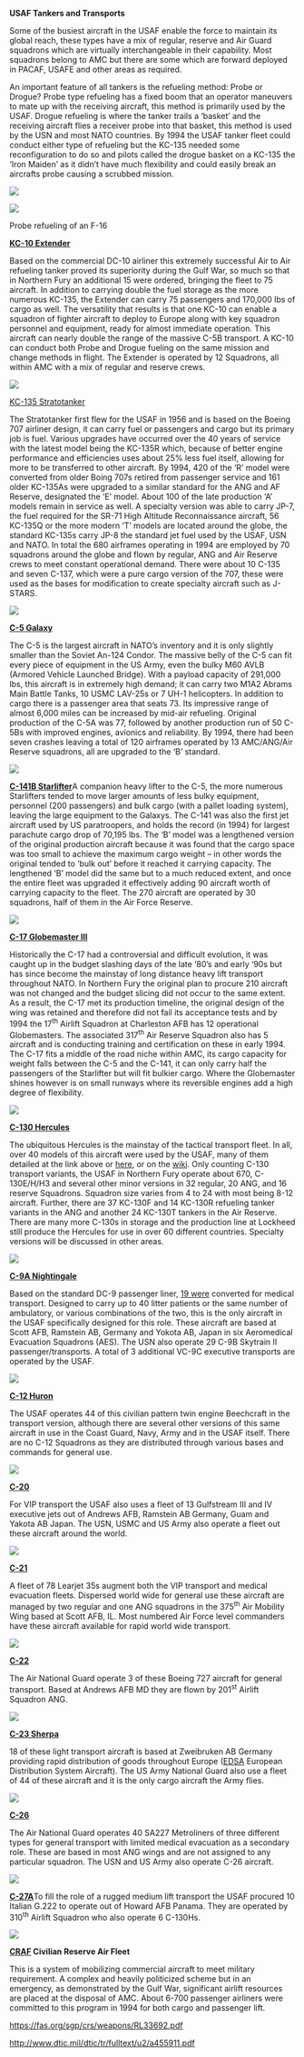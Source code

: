 **USAF Tankers and Transports**

Some of the busiest aircraft in the USAF enable the force to maintain
its global reach, these types have a mix of regular, reserve and Air
Guard squadrons which are virtually interchangeable in their capability.
Most squadrons belong to AMC but there are some which are forward
deployed in PACAF, USAFE and other areas as required.

An important feature of all tankers is the refueling method: Probe or
Drogue? Probe type refueling has a fixed boom that an operator maneuvers
to mate up with the receiving aircraft, this method is primarily used by
the USAF. Drogue refueling is where the tanker trails a ‘basket’ and the
receiving aircraft flies a receiver probe into that basket, this method
is used by the USN and most NATO countries. By 1994 the USAF tanker
fleet could conduct either type of refueling but the KC-135 needed some
reconfiguration to do so and pilots called the drogue basket on a KC-135
the ‘Iron Maiden’ as it didn’t have much flexibility and could easily
break an aircrafts probe causing a scrubbed mission.

![](/assets/images/nato/us/air/tankers-transports/image1.jpg)

![](/assets/images/nato/us/air/tankers-transports/image2.jpg)

Probe refueling of an F-16

[**KC-10 Extender**](https://fas.org/nuke/guide/usa/bomber/kc-10.htm)

Based on the commercial DC-10 airliner this extremely successful Air to
Air refueling tanker proved its superiority during the Gulf War, so much
so that in Northern Fury an additional 15 were ordered, bringing the
fleet to 75 aircraft. In addition to carrying double the fuel storage as
the more numerous KC-135, the Extender can carry 75 passengers and
170,000 lbs of cargo as well. The versatility that results is that one
KC-10 can enable a squadron of fighter aircraft to deploy to Europe
along with key squadron personnel and equipment, ready for almost
immediate operation. This aircraft can nearly double the range of the
massive C-5B transport. A KC-10 can conduct both Probe and Drogue
fueling on the same mission and change methods in flight. The Extender
is operated by 12 Squadrons, all within AMC with a mix of regular and
reserve crews.

![](/assets/images/nato/us/air/tankers-transports/image3.jpg)

[KC-135 Stratotanker](https://fas.org/nuke/guide/usa/bomber/kc-135r.htm)

The Stratotanker first flew for the USAF in 1956 and is based on the
Boeing 707 airliner design, it can carry fuel or passengers and cargo
but its primary job is fuel. Various upgrades have occurred over the 40
years of service with the latest model being the KC-135R which, because
of better engine performance and efficiencies uses about 25% less fuel
itself, allowing for more to be transferred to other aircraft. By 1994,
420 of the ‘R’ model were converted from older Boing 707s retired from
passenger service and 161 older KC-135As were upgraded to a similar
standard for the ANG and AF Reserve, designated the ‘E’ model. About 100
of the late production ‘A’ models remain in service as well. A specialty
version was able to carry JP-7, the fuel required for the SR-71 High
Altitude Reconnaissance aircraft, 56 KC-135Q or the more modern ‘T’
models are located around the globe, the standard KC-135s carry JP-8 the
standard jet fuel used by the USAF, USN and NATO. In total the 680
airframes operating in 1994 are employed by 70 squadrons around the
globe and flown by regular, ANG and Air Reserve crews to meet constant
operational demand. There were about 10 C-135 and seven C-137, which
were a pure cargo version of the 707, these were used as the bases for
modification to create specialty aircraft such as J-STARS.

![](/assets/images/nato/us/air/tankers-transports/image4.jpg)

[**C-5
Galaxy**](http://www.military-today.com/aircraft/lockheed_c_5_galaxy.htm)

The C-5 is the largest aircraft in NATO’s inventory and it is only
slightly smaller than the Soviet An-124 Condor. The massive belly of the
C-5 can fit every piece of equipment in the US Army, even the bulky M60
AVLB (Armored Vehicle Launched Bridge). With a payload capacity of
291,000 lbs, this aircraft is in extremely high demand; it can carry two
M1A2 Abrams Main Battle Tanks, 10 USMC LAV-25s or 7 UH-1 helicopters. In
addition to cargo there is a passenger area that seats 73. Its
impressive range of almost 6,000 miles can be increased by mid-air
refueling. Original production of the C-5A was 77, followed by another
production run of 50 C-5Bs with improved engines, avionics and
reliability. By 1994, there had been seven crashes leaving a total of
120 airframes operated by 13 AMC/ANG/Air Reserve squadrons, all are
upgraded to the ‘B’ standard.

![](/assets/images/nato/us/air/tankers-transports/image5.jpg)

[**C-141B Starlifter**](https://fas.org/man/dod-101/sys/ac/c-141.htm)A
companion heavy lifter to the C-5, the more numerous Starlifters tended
to move larger amounts of less bulky equipment, personnel (200
passengers) and bulk cargo (with a pallet loading system), leaving the
large equipment to the Galaxys. The C-141 was also the first jet
aircraft used by US paratroopers, and holds the record (in 1994) for
largest parachute cargo drop of 70,195 lbs. The ‘B’ model was a
lengthened version of the original production aircraft because it was
found that the cargo space was too small to achieve the maximum cargo
weight – in other words the original tended to ‘bulk out’ before it
reached it carrying capacity. The lengthened ‘B’ model did the same but
to a much reduced extent, and once the entire fleet was upgraded it
effectively adding 90 aircraft worth of carrying capacity to the fleet.
The 270 aircraft are operated by 30 squadrons, half of them in the Air
Force Reserve.

![](/assets/images/nato/us/air/tankers-transports/image6.jpg)

[**C-17 Globemaster
III**](http://www.military-today.com/aircraft/boeing_globemaster_III.htm)

Historically the C-17 had a controversial and difficult evolution, it
was caught up in the budget slashing days of the late ‘80’s and early
‘90s but has since become the mainstay of long distance heavy lift
transport throughout NATO. In Northern Fury the original plan to procure
210 aircraft was not changed and the budget slicing did not occur to the
same extent. As a result, the C-17 met its production timeline, the
original design of the wing was retained and therefore did not fail its
acceptance tests and by 1994 the 17<sup>th</sup> Airlift Squadron at
Charleston AFB has 12 operational Globemasters. The associated
317<sup>th</sup> Air Reserve Squadron also has 5 aircraft and is
conducting training and certification on these in early 1994. The C-17
fits a middle of the road niche within AMC, its cargo capacity for
weight falls between the C-5 and the C-141, it can only carry half the
passengers of the Starlifter but will fit bulkier cargo. Where the
Globemaster shines however is on small runways where its reversible
engines add a high degree of flexibility.

![](/assets/images/nato/us/air/tankers-transports/image7.jpg)

[**C-130 Hercules**](https://fas.org/man/dod-101/sys/ac/c-130.htm)

The ubiquitous Hercules is the mainstay of the tactical transport fleet.
In all, over 40 models of this aircraft were used by the USAF, many of
them detailed at the link above or [here](http://www.c-130.net/), or on
the [wiki](https://en.wikipedia.org/wiki/Lockheed_C-130_Hercules). Only
counting C-130 transport variants, the USAF in Northern Fury operate
about 670, C-130E/H/H3 and several other minor versions in 32 regular,
20 ANG, and 16 reserve Squadrons. Squadron size varies from 4 to 24 with
most being 8-12 aircraft. Further, there are 37 KC-130F and 14 KC-130R
refueling tanker variants in the ANG and another 24 KC-130T tankers in
the Air Reserve. There are many more C-130s in storage and the
production line at Lockheed still produce the Hercules for use in over
60 different countries. Specialty versions will be discussed in other
areas.

![](/assets/images/nato/us/air/tankers-transports/image8.jpg)

[**C-9A Nightingale**](https://fas.org/man/dod-101/sys/ac/c-9.htm)

Based on the standard DC-9 passenger liner, [19
were](https://en.wikipedia.org/wiki/McDonnell_Douglas_C-9) converted for
medical transport. Designed to carry up to 40 litter patients or the
same number of ambulatory, or various combinations of the two, this is
the only aircraft in the USAF specifically designed for this role. These
aircraft are based at Scott AFB, Ramstein AB, Germany and Yokota AB,
Japan in six Aeromedical Evacuation Squadrons (AES). The USN also
operate 29 C-9B Skytrain II passenger/transports. A total of 3
additional VC-9C executive transports are operated by the USAF.

![](/assets/images/nato/us/air/tankers-transports/image9.jpg)

[**C-12 Huron**](https://fas.org/man/dod-101/sys/ac/c-12.htm)

The USAF operates 44 of this civilian pattern twin engine Beechcraft in
the transport version, although there are several other versions of this
same aircraft in use in the Coast Guard, Navy, Army and in the USAF
itself. There are no C-12 Squadrons as they are distributed through
various bases and commands for general use.

![](/assets/images/nato/us/air/tankers-transports/image10.png)

[**C-20**](https://fas.org/man/dod-101/sys/ac/c-20.htm)

For VIP transport the USAF also uses a fleet of 13 Gulfstream III and IV
executive jets out of Andrews AFB, Ramstein AB Germany, Guam and Yakota
AB Japan. The USN, USMC and US Army also operate a fleet out these
aircraft around the world.

![](/assets/images/nato/us/air/tankers-transports/image11.jpeg)

[**C-21**](https://fas.org/man/dod-101/sys/ac/c-21.htm)

A fleet of 78 Learjet 35s augment both the VIP transport and medical
evacuation fleets. Dispersed world wide for general use these aircraft
are managed by two regular and one ANG squadrons in the 375<sup>th</sup>
Air Mobility Wing based at Scott AFB, IL. Most numbered Air Force level
commanders have these aircraft available for rapid world wide transport.

![](/assets/images/nato/us/air/tankers-transports/image12.png)

[**C-22**](https://fas.org/man/dod-101/sys/ac/c-22.htm)

The Air National Guard operate 3 of these Boeing 727 aircraft for
general transport. Based at Andrews AFB MD they are flown by
201<sup>st</sup> Airlift Squadron ANG.

![](/assets/images/nato/us/air/tankers-transports/image13.jpeg)

[**C-23 Sherpa**](https://fas.org/man/dod-101/sys/ac/c-23.htm)

18 of these light transport aircraft is based at Zweibruken AB Germany
providing rapid distribution of goods throughout Europe
([EDSA](https://en.wikipedia.org/wiki/Short_C-23_Sherpa) European
Distribution System Aircraft). The US Army National Guard also use a
fleet of 44 of these aircraft and it is the only cargo aircraft the Army
flies.

![](/assets/images/nato/us/air/tankers-transports/image14.jpg)

[**C-26**](https://fas.org/man/dod-101/sys/ac/c-26.htm)

The Air National Guard operates 40 SA227 Metroliners of three different
types for general transport with limited medical evacuation as a
secondary role. These are based in most ANG wings and are not assigned
to any particular squadron. The USN and US Army also operate C-26
aircraft.

![](/assets/images/nato/us/air/tankers-transports/image15.jpg)

[**C-27A**](https://fas.org/man/dod-101/sys/ac/c-27.htm)To fill the role
of a rugged medium lift transport the USAF procured 10 Italian G.222 to
operate out of Howard AFB Panama. They are operated by 310<sup>th</sup>
Airlift Squadron who also operate 6 C-130Hs.

![](/assets/images/nato/us/air/tankers-transports/image16.jpeg)

**[CRAF](https://fas.org/man/dod-101/sys/ac/craf.htm) Civilian Reserve
Air Fleet**

This is a system of mobilizing commercial aircraft to meet military
requirement. A complex and heavily politicized scheme but in an
emergency, as demonstrated by the Gulf War, significant airlift
resources are placed at the disposal of AMC. About 6-700 passenger
airliners were committed to this program in 1994 for both cargo and
passenger lift.

<https://fas.org/sgp/crs/weapons/RL33692.pdf>

<http://www.dtic.mil/dtic/tr/fulltext/u2/a455911.pdf>
